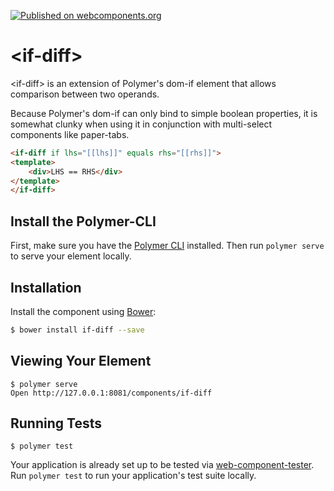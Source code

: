 [![Published on webcomponents.org](https://img.shields.io/badge/webcomponents.org-published-blue.svg)](https://www.webcomponents.org/element/bahrus/if-diff)

# \<if-diff\>

\<if-diff\> is an extension of Polymer's dom-if element that allows comparison between two operands.

Because Polymer's dom-if can only bind to simple boolean properties, it is somewhat clunky when using it in conjunction with multi-select components like paper-tabs.

<!--
```
<custom-element-demo>
  <template>
    <link rel="import" href="if-diff.html">
    <link rel="import" href="../polymer/lib/elements/dom-bind.html">
    <dom-bind>
        <template>
            LHS: <input type="textbox" value="{{lhs::input}}"> RHS: <input type="textbox" value="{{rhs::input}}">
            <if-diff if lhs="[[lhs]]" equals rhs="[[rhs]]">
            <template>
                <div>LHS == RHS</div>
            </template>
            </if-diff>

            <if-diff if lhs="[[lhs]]" not_equals rhs="[[rhs]]">
            <template>
                <div>LHS != RHS</div>
            </template>
            </if-diff>
        </template>
    </dom-bind>
  </template>
</custom-element-demo>
```
-->
```html
<if-diff if lhs="[[lhs]]" equals rhs="[[rhs]]">
<template>
    <div>LHS == RHS</div>
</template>
</if-diff>
```

## Install the Polymer-CLI

First, make sure you have the [Polymer CLI](https://www.npmjs.com/package/polymer-cli) installed. Then run `polymer serve` to serve your element locally.

## Installation

Install the component using [Bower](http://bower.io/):
```sh
$ bower install if-diff --save
```

## Viewing Your Element

```
$ polymer serve
Open http://127.0.0.1:8081/components/if-diff
```

## Running Tests

```
$ polymer test
```

Your application is already set up to be tested via [web-component-tester](https://github.com/Polymer/web-component-tester). Run `polymer test` to run your application's test suite locally.
